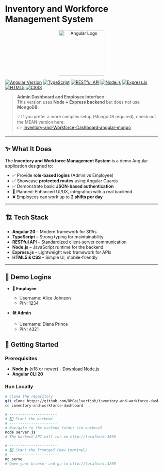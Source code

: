 # Inventory and Workforce Management System

<p align="center">
  <a href="https://angular.io">
    <img src="https://angular.io/assets/images/logos/angular/angular.svg" alt="Angular Logo" width="150"/>
  </a>
</p>

[![Angular Version](https://img.shields.io/badge/Angular-20-red)](https://angular.io)
[![TypeScript](https://img.shields.io/badge/TypeScript-3178C6?style=flat&logo=typescript&logoColor=white)](https://www.typescriptlang.org/)
[![RESTful API](https://img.shields.io/badge/REST-02569B?style=flat&logo=swagger&logoColor=white)](https://restfulapi.net/)
[![Node.js](https://img.shields.io/badge/Node.js-339933?style=flat&logo=node.js&logoColor=white)](https://nodejs.org/)
[![Express.js](https://img.shields.io/badge/Express-000000?style=flat&logo=express&logoColor=white)](https://expressjs.com/)
[![HTML5](https://img.shields.io/badge/HTML5-E34F26?style=flat&logo=html5&logoColor=white)](https://developer.mozilla.org/en-US/docs/Web/HTML)
[![CSS3](https://img.shields.io/badge/CSS3-1572B6?style=flat&logo=css3&logoColor=white)](https://developer.mozilla.org/en-US/docs/Web/CSS)

> **Admin Dashboard and Employee Interface**  
> This version uses **Node + Express backend** but does not use **MongoDB**.  
>  
> 💡 If you prefer a more complex setup (MongoDB required), check out the MEAN version here:  
> 👉 [Inventory-and-Workforce-Dashboard-angular-mongo](https://github.com/DMGsilverfish/Inventory-and-Workforce-Dashboard-angular-mongo)

---

## ✨ What It Does
The **Inventory and Workforce Management System** is a demo Angular application designed to:

- ✅ Provide **role-based logins** (Admin vs Employee)  
- ✅ Showcase **protected routes** using Angular Guards  
- ✅ Demonstrate basic **JSON-based authentication**  
- 🔄 Planned: Enhanced UI/UX, integration with a real backend
- ❌ Employees can work up to **2 shifts per day**

---

## 🏗️ Tech Stack
- **Angular 20** – Modern framework for SPAs  
- **TypeScript** – Strong typing for maintainability
- **RESTful API** – Standardized client-server communication
- **Node.js** – JavaScript runtime for the backend  
- **Express.js** – Lightweight web framework for APIs 
- **HTML5 & CSS** – Simple UI, mobile-friendly  

---

## 🔑 Demo Logins
- **👤 Employee**
  - Username: Alice Johnson
  - PIN: 1234

- **🛠️ Admin**
  - Username: Diana Prince
  - PIN: 4321

## 🚀 Getting Started

### Prerequisites
- **Node.js** (v18 or newer) - [Download Node.js](https://nodejs.org/en)  
- **Angular CLI 20**

### Run Locally
```bash
# Clone the repository
git clone https://github.com/DMGsilverfish/inventory-and-workforce-dashboard.git
cd inventory-and-workforce-dashboard

# ----------------------
# 1️⃣ Start the backend
# ----------------------
# Navigate to the backend folder (cd backend)
node server.js
# The backend API will run on http://localhost:3000

# ----------------------
# 2️⃣ Start the frontend (new terminal)
# ----------------------
ng serve
# Open your browser and go to http://localhost:4200
